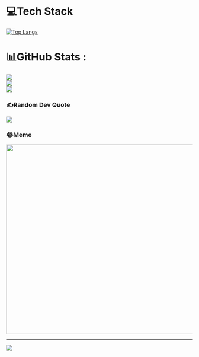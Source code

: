 
# 💻Tech Stack
[![Top Langs](https://github-readme-stats.vercel.app/api/top-langs/?username=Z2426&hide_progress=false&langs_count=10)](https://github.com/anuraghazra/github-readme-stats)

# 📊GitHub Stats :
![](https://github-readme-stats.vercel.app/api?username=stormz26&theme=radical&hide_border=false&include_all_commits=false&count_private=false)<br/>
![](https://github-readme-streak-stats.herokuapp.com/?user=stormz26&theme=radical&hide_border=false)<br/>
![](https://github-readme-stats.vercel.app/api/top-langs/?username=stormz26&theme=radical&hide_border=false&include_all_commits=false&count_private=false&layout=compact)

### ✍️Random Dev Quote
![](https://quotes-github-readme.vercel.app/api?type=horizontal&theme=tokyonight)

### 😂Meme
<img src="https://i.pinimg.com/originals/2e/c8/2e/2ec82e53453064759ec1cceb8e12d816.jpg" width="512px"/>

---
[![](https://visitcount.itsvg.in/api?id=stormz26&icon=0&color=0)](https://visitcount.itsvg.in)
